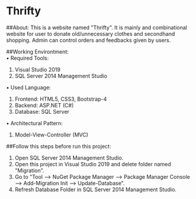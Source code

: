 # Thrifty

##About: This is a website named "Thrifty". It is mainly and combinational website for user to donate old/unnecessary clothes and secondhand shopping. Admin can control orders and feedbacks given by users.
  
##Working Environtment:  
 • Required Tools: 
1. Visual Studio 2019
2. SQL Server 2014 Management Studio  
  
 • Used Language: 
1. Frontend: HTML5, CSS3, Bootstrap-4
2. Backend: ASP.NET (C#) 
3. Database: SQL Server  

 • Architectural Pattern:
1. Model-View-Controller (MVC)  
  
##Follow this steps before run this project:
1. Open SQL Server 2014 Management Studio.  
2. Open this project in Visual Studio 2019 and delete folder named "Migration".    
3. Go to "Tool --> NuGet Package Manager --> Package Manager Console --> Add-Migration Init --> Update-Database".  
3. Refresh Database Folder in SQL Server 2014 Management Studio.  
